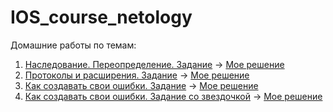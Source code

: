 # IOS_course_netology
Домашние работы по темам:
1. [Наследование. Переопределение. Задание](https://github.com/netology-code/aios-homeworks/blob/master/3.1_homework.md) -> [Мое решение](https://github.com/NaughtySquire/IOS_course_netology/blob/AIOS/HW3/master/Rogatkin_IOS20_HW3_1.playground/Pages/Artist.xcplaygroundpage/Contents.swift)
2. [Протоколы и расширения. Задание](https://github.com/netology-code/aios-homeworks/blob/master/3.2_homework.md) -> [Мое решение](https://github.com/NaughtySquire/IOS_course_netology/tree/AIOS/HW3/master/Rogatkin_IOS20_HW3_2.playground)
3. [Как создавать свои ошибки. Задание](https://github.com/netology-code/aios-homeworks/blob/master/3.3_homework.md) -> [Мое решение](https://github.com/NaughtySquire/IOS_course_netology/tree/AIOS/HW3/master/Rogatkin_IOS20_HW3_2.playground)
4. [Как создавать свои ошибки. Задание со звездочкой](https://github.com/netology-code/aios-homeworks/blob/master/3.3_homework.md) -> [Мое решение](https://github.com/NaughtySquire/IOS_course_netology/tree/AIOS/HW3/master/StarWars%20for%20iOS)

